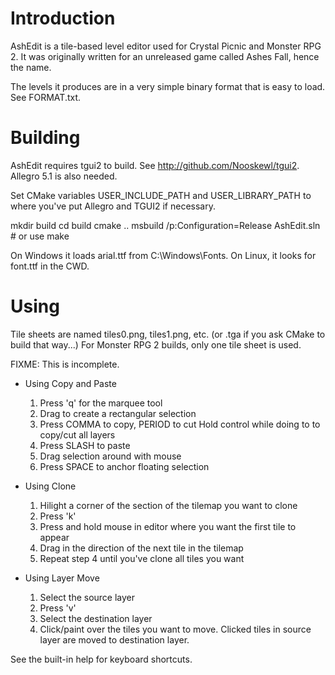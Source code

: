 Introduction
============

AshEdit is a tile-based level editor used for Crystal Picnic and Monster RPG 2. It was originally written for an unreleased game called Ashes Fall, hence the name.

The levels it produces are in a very simple binary format that is easy to load. See FORMAT.txt.


Building
========

AshEdit requires tgui2 to build. See http://github.com/Nooskewl/tgui2. Allegro 5.1 is also needed.

Set CMake variables USER_INCLUDE_PATH and USER_LIBRARY_PATH to where you've put Allegro and TGUI2 if necessary.

mkdir build
cd build
cmake ..
msbuild /p:Configuration=Release AshEdit.sln # or use make
<run AshEdit.exe>

On Windows it loads arial.ttf from C:\Windows\Fonts. On Linux, it looks for font.ttf in the CWD.


Using
=====

Tile sheets are named tiles0.png, tiles1.png, etc. (or .tga if you ask CMake to build that way...) For Monster RPG 2 builds, only one tile sheet is used.

FIXME: This is incomplete.

- Using Copy and Paste
	1) Press 'q' for the marquee tool
	2) Drag to create a rectangular selection
	3) Press COMMA to copy, PERIOD to cut
	   Hold control while doing to to copy/cut all layers
	4) Press SLASH to paste
	5) Drag selection around with mouse
	6) Press SPACE to anchor floating selection

- Using Clone
	1) Hilight a corner of the section of the tilemap you want to clone
	2) Press 'k'
	3) Press and hold mouse in editor where you want the first tile to appear
	4) Drag in the direction of the next tile in the tilemap
	5) Repeat step 4 until you've clone all tiles you want

- Using Layer Move
	1) Select the source layer
	2) Press 'v'
	3) Select the destination layer
	4) Click/paint over the tiles you want to move.
	   Clicked tiles in source layer are moved to
	   destination layer.

See the built-in help for keyboard shortcuts.